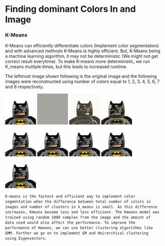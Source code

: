 # Finding dominant Colors In and Image

### K-Means

K-Means can efficiently differentiate colors (Implement color segmentation) and with advanced methods K-Means is highly efficient. But, K-Means being a machine learning algorithm, it  may not be deterministic (We might not get correct result everytime). To make K-means more deterministic, we run K_means multiple times, but this leads to increased runtime.
    
The leftmost image shown following is the original image  and the following images were reconstructed using number of colors equal to 1, 2, 3, 4, 5, 6, 7 and 8 respectively.
    
    
   
 <p float="left">
    <img src="./K_means_color_segmentation/batman.png" width="100" height="100" title="Original Image" />
    <img src="./K_means_color_segmentation/Result_images/1_Colors_batman.png" width="100" height="100" title="1 Color" />
    <img src="./K_means_color_segmentation/Result_images/2_Colors_batman.png" width="100" height="100" title="2 Color" />
    <img src="./K_means_color_segmentation/Result_images/3_Colors_batman.png" width="100" height="100" title="3 Color" />
    <img src="./K_means_color_segmentation/Result_images/4_Colors_batman.png" width="100" height="100" title="4 Color" />
    <img src="./K_means_color_segmentation/Result_images/5_Colors_batman.png" width="100" height="100" title="5 Color" />
    <img src="./K_means_color_segmentation/Result_images/6_Colors_batman.png" width="100" height="100" title="6 Color" />
    <img src="./K_means_color_segmentation/Result_images/7_Colors_batman.png" width="100" height="100" title="7 Color" />
    <img src="./K_means_color_segmentation/Result_images/8_Colors_batman.png" width="100" height="100" title="8 Color" />
     </p
    
    
    K-means is the fastest and efficient way to implement color segmentation when the difference between total number of colors in images and number of clusters in k_means is small. As this difference increases, Kmeans become less and less efficient. The Kmeans model was trained using random 1000 samples from the image and the amount of data used would also affect the performance. To improve the performance of Kmeans, we can use better clustering algorithms like GMM. Further we go on to implement GM and Heirarchical clustering using Eigenvectors.
